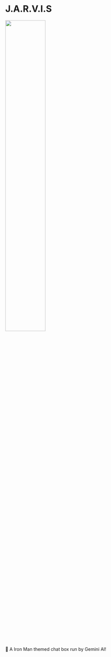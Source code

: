 
# J.A.R.V.I.S

<img src="https://i.imgur.com/1RjtfOh.png" width="50%" />

🤖 A Iron Man themed chat box run by Gemini AI!
